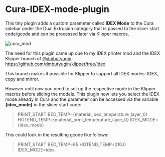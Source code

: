 # Cura-IDEX-mode-plugin
This tiny plugin adds a custom parameter called **IDEX Mode** to the Cura sidebar under the Dual Extrusion category that is passed to the slicer start code/gcode and can be processed later via Klipper macros.

![cura_mod](https://github.com/Life0fBrian/Cura-IDEX-mode-plugin/assets/84620081/b59db85a-f8ba-432b-91bc-99fa75a1ceb6)

The need for this plugin came up due to my IDEX printer mod and the IDEX Klipper branch of [@dmbutyugin](https://github.com/dmbutyugin):
https://github.com/dmbutyugin/klipper/tree/idex

This branch makes it possible for Klipper to support all IDEX modes: IDEX, copy and mirror.

However until now you need to set up the respective mode in the Klipper macros before slicing the models.
This plugin now lets you select the IDEX mode already in Cura and the parameter can be accessed via the variable **{idex_mode}** in the slicer start code:
>PRINT_START BED_TEMP={material_bed_temperature_layer_0} HOTEND_TEMP={material_print_temperature_layer_0} IDEX_MODE={idex_mode}

This could look in the resulting gcode like follows: 
>PRINT_START BED_TEMP=65 HOTEND_TEMP=210.0 IDEX_MODE=idex
